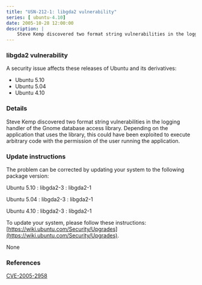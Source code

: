 ```yaml
---
title: "USN-212-1: libgda2 vulnerability"
series: [ ubuntu-4.10]
date: 2005-10-28 12:00:00
description: |
    Steve Kemp discovered two format string vulnerabilities in the logging handler of the Gnome database access library. Depending on the application that uses the library, this could have been exploited to execute arbitrary code with the permission of the user running the application.
--- 
```

 
 


### libgda2 vulnerability

A security issue affects these releases of Ubuntu and its derivatives:

* Ubuntu 5.10
* Ubuntu 5.04
* Ubuntu 4.10

### Details

Steve Kemp discovered two format string vulnerabilities in the logging handler of the Gnome database access library. Depending on the application that uses the library, this could have been exploited to execute arbitrary code with the permission of the user running the application.

### Update instructions

The problem can be corrected by updating your system to the following package version:

Ubuntu 5.10
 : libgda2-3 
 : libgda2-1 

Ubuntu 5.04
 : libgda2-3 
 : libgda2-1 

Ubuntu 4.10
 : libgda2-3 
 : libgda2-1 

To update your system, please follow these instructions: [https://wiki.ubuntu.com/Security/Upgrades](https://wiki.ubuntu.com/Security/Upgrades).

None

### References

 
 [CVE-2005-2958](http://people.ubuntu.com/~ubuntu-security/cve/CVE-2005-2958)
 

